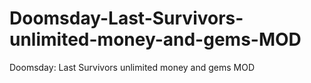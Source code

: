 # Doomsday-Last-Survivors-unlimited-money-and-gems-MOD
Doomsday: Last Survivors unlimited money and gems MOD
